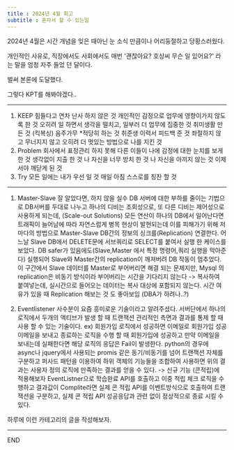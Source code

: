 ```yaml
---
title : 2024년 4월 회고
subtitle : 혼자서 할 수 있는일
---
```


2024년 4월은 시간 개념을 잊은 때아닌 눈 소식 만큼이나 어리둥절하고 당황스러웠다.

개인적인 사유로, 직장에서도 사회에서도 매번 '괜찮아요? 호상씨 무슨 일 있어요?' 라는 말을 엄청 자주 들었 던 달이다.

벌써 본론에 도달했다.

그렇다 KPT를 해봐야겠다..


---

1. KEEP
    힘들다고 연차 난사 하지 않은 것
    개인적인 감정으로 업무에 영향이가지 않도록 한 것
    오히려 일 하면서 생각을 떨치고, 일부러 더 업무에 집중한 것 
    취미생활 만든 것 (킥복싱)
    음주가무 *적당히 하는 것
    취준생 이력서 피드백 준 것
    좌절하지 않고 무너지지 않고 오히려 더 멋있는 방법으로 나를 지킨 것
2. Problem
    회사에서 표정관리 하지 못해 다른 이들이 나에 감정에 대한 눈치를 보게 한 것
    생각없이 지출 한 것
    나 자신을 너무 방치 한 것
    나 자신을 아끼지 않는 것
    이제서야 깨닫게 된 것
3. Try
    모든 일에는 내가 우선 일 것
    매일 아침 스스로를 칭찬 할 것


---


1. Master-Slave 잘 알았다면, 하지 않을 실수
DB 서버에 대한 부하를 줄이는 기법으로 DB서버를 두대로 나누고 하나의 디비는 조회성으로, 또 다른 디비는 제어성으로 사용하게 되는데,
(Scale-out Solutions) 모든 연산이 하나의 DB에서 일어난다면 트래픽이 늘어남에 따라 자연스럽게 병목 현상이 발현되는데 이를 피해가기 위해 
저마다의 방법으로 Master-Slave DB간의 정보의 싱크를(Replication) 연결한다.
어느날 Slave DB에서 DELETE문에 서브쿼리로 SELECT를 붙여서 실행 한 케이스를 보았다.
DB safer가 있음에도(Slave,Master 에서 특정 명령어,쿼리 실행을 막아준다) 실행되어 Slave와 Master간의 replication이 깨져버려 DB 작동이 멈추었다.
이 구간에서 Slave 데이터를 Master로 부어버리면 해결 되는 문제지만, Mysql 의 replication은 비동기 방식이라 부어버리는 시간을 기다리지 않는다
-> 복사하여 붙여넣는데, 실시간으로 들어오는 데이터는 복사 대상에 포함되지 않는다.
시간 여유가 있을 때 Replication 해보는 것 도 좋아보임 (DBA가 하려나..?)

2. Eventlistener
사수분이 요즘 흥미로운 기술이라고 알려주셨다.
서버단에서 하나의 로직에서 두개의 액티브가 발생 할 때 트랜잭션 관리적인 측면과 결과를 통제 할 때 사용 할 수 있는 기술이다.
ex) 회원가입 로직에서 성공하면 이메일로 회원가입 성공 이메일을 보내고 종료하는 로직을 수행 할 때 회원가입에 성공하고 만약 이메일을 보내는데 실패한다면 해당 로직의 응답은 Fail이 발생한다.
python의 경우에 async나 jquery에서 사용되는 promis 같은 동기/비동기를 넘어 트랜잭션 자체를 구분하고 퍼사드 패턴을 이용하여 하위 객체의 기능들을 조합하여 사용하면 위의 결과는 사용자 정의 로직에 만족하는 결과를 얻을 수 있다.
-> 신규 기능 (콘적립)에 적용해보자
EventListner으로 학습완료 API를 호출하고 이중 적립 체크 로직을 수행하고 결과값이 Complite라면 실제 콘 적립 API를 이벤트방식으로 호출하여 트랜잭션을 구분하고, 실제 콘 적립 API 성공응답과 관련 없이 정상적으로 종료 시킬 수 있다. 

하루에 이런 카테고리의 글을 작성해보자.

---


END
